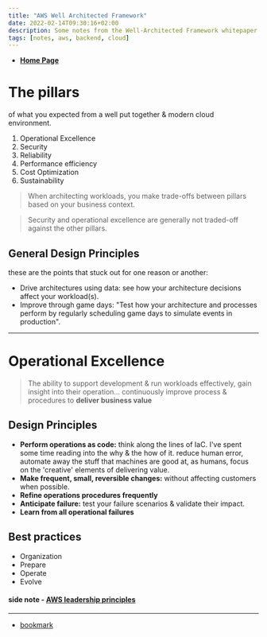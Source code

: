 ```yaml
---
title: "AWS Well Architected Framework"
date: 2022-02-14T09:30:16+02:00
description: Some notes from the Well-Architected Framework whitepaper
tags: [notes, aws, backend, cloud]
---
```


- **[Home Page](https://aws.amazon.com/architecture/well-architected/)**

# The pillars
of what you expected from a well put together & modern cloud environment.

1. Operational Excellence
1. Security
1. Reliability
1. Performance efficiency
1. Cost Optimization
1. Sustainability

> When architecting workloads, you make trade-offs between pillars based on your business context.

> Security and operational excellence are generally not traded-off against the other pillars.

## General Design Principles
these are the points that stuck out for one reason or another:

- Drive architectures using data: see how your architecture decisions affect your workload(s).
- Improve through game days: "Test how your architecture and processes perform by regularly scheduling game days to simulate events in production".

---

# Operational Excellence
> The ability to support development & run workloads effectively, gain insight into their operation... continuously improve process & procedures to **deliver business value**

## Design Principles
- **Perform operations as code:** think along the lines of IaC. I've spent some time reading into the why & the how of it. reduce human error, automate away the stuff that machines are good at, as humans, focus on the 'creative' elements of delivering value.
- **Make frequent, small, reversible changes:** without affecting customers when possible.
- **Refine operations procedures frequently**
- **Anticipate failure:** test your failure scenarios & validate their impact.
- **Learn from all operational failures**

## Best practices
- Organization 
- Prepare
- Operate
- Evolve

#### side note - [AWS leadership principles](https://www.amazon.jobs/en/principles)

---

- [bookmark](https://docs.aws.amazon.com/wellarchitected/latest/framework/sec-security.html)